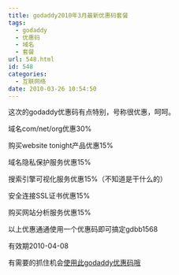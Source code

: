 ```yaml
---
title: godaddy2010年3月最新优惠码套餐
tags:
  - godaddy
  - 优惠码
  - 域名
  - 套餐
url: 548.html
id: 548
categories:
  - 互联网络
date: 2010-03-26 10:54:50
---
```


这次的godaddy优惠码有点特别，号称很优惠，呵呵。  

域名com/net/org优惠30%  

购买website tonight产品优惠15%  

域名隐私保护服务优惠15%  

搜索引擎可视化服务优惠15%（不知道是干什么的）  

安全连接SSL证书优惠15%  

购买网站分析服务优惠15%  

以上优惠通通使用一个优惠码即可搞定gdbb1568  

有效期2010-04-08  

有需要的抓住机会[使用此godaddy优惠码哦](https://www.godaddy.com/default.aspx?isc=gdbb1568)